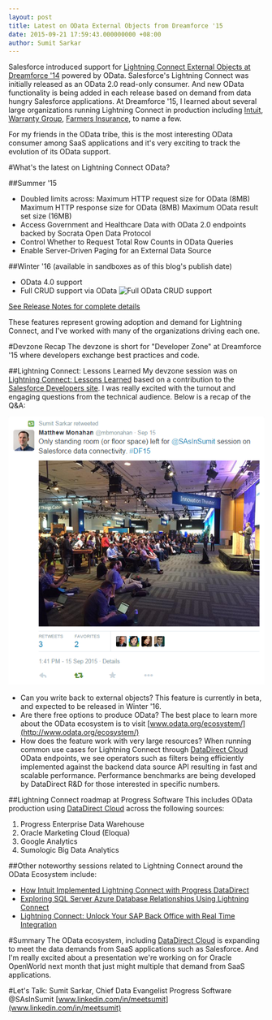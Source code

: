```yaml
---
layout: post
title: Latest on OData External Objects from Dreamforce '15
date: 2015-09-21 17:59:43.000000000 +08:00
author: Sumit Sarkar
---
```


Salesforce introduced support for [Lightning Connect External Objects at Dreamforce '14](http://www.odata.org/blog/salesforce-external-object-integration-using-lightning-connect-with-odata/) powered by OData.  Salesforce's Lightning Connect was initially released as an OData 2.0 read-only consumer.  And new OData functionality is being added in each release based on demand from data hungry Salesforce applications. At Dreamforce '15, I learned about several large organizations running Lightning Connect in production including [Intuit](http://diginomica.com/2015/07/09/how-intuit-integrated-their-user-experience-with-progress/), [Warranty Group](https://success.salesforce.com/ev_sessions#/session/a2q30000001B6ilAAC), [Farmers Insurance](https://success.salesforce.com/ev_sessions#/session/a2q30000001B6ilAAC), to name a few.

For my friends in the OData tribe, this is the most interesting OData consumer among SaaS applications and it's very exciting to track the evolution of its OData support.

#What's the latest on Lightning Connect OData?

##Summer '15
* Doubled limits across:
Maximum HTTP request size for OData (8MB)
Maximum HTTP response size for OData (8MB)
Maximum OData result set size (16MB)
* Access Government and Healthcare Data with OData 2.0 endpoints backed by Socrata Open Data Protocol
* Control Whether to Request Total Row Counts in OData Queries
* Enable Server-Driven Paging for an External Data Source

##Winter '16 (available in sandboxes as of this blog's publish date)
* OData 4.0 support
* Full CRUD support via OData
![Full OData CRUD support](http://docs.releasenotes.salesforce.com/en-us/winter16/release-notes/release_notes/images/external_data_source_writeable_198.png)

[See Release Notes for complete details](http://docs.releasenotes.salesforce.com/en-us/winter16/release-notes/salesforce_release_notes.htm)

These features represent growing adoption and demand for Lightning Connect, and I've worked with many of the organizations driving each one.

#Devzone Recap
The devzone is short for "Developer Zone" at Dreamforce '15 where developers exchange best practices and code.  

##Lightning Connect: Lessons Learned
My devzone session was on [Lightning Connect: Lessons Learned](https://success.salesforce.com/ev_sessions#/session/a2q300000019BHQAA2) based on a contribution to the [Salesforce Developers site](https://developer.salesforce.com/page/Building_a_Data_Integration_Proof_of_Concept_Using_Lightning_Components).  I was really excited with the turnout and engaging questions from the technical audience. Below is a recap of the Q&A:

![Lightning Connect Lessons Learned](/assets/lightningconnectdf15.png)

* Can you write back to external objects?
This feature is currently in beta, and expected to be released in Winter '16.
* Are there free options to produce OData?
The best place to learn more about the OData ecosystem is to visit [www.odata.org/ecosystem/](http://www.odata.org/ecosystem/)
* How does the feature work with very large resources?
When running common use cases for Lightning Connect through [DataDirect Cloud](https://www.progress.com/cloud-data-integration) OData endpoints, we see operators such as filters being efficiently implemented against the backend data source API resulting in fast and scalable performance.  Performance benchmarks are being developed by DataDirect R&D for those interested in specific numbers.

##Lightning Connect roadmap at Progress Software 
This includes OData production using [DataDirect Cloud](https://www.progress.com/cloud-data-integration) across the following sources: 
1. Progress Enterprise Data Warehouse
2. Oracle Marketing Cloud (Eloqua)
3. Google Analytics
4. Sumologic Big Data Analytics

##Other noteworthy sessions related to Lightning Connect around the OData Ecosystem include:

* [How Intuit Implemented Lightning Connect with Progress DataDirect](https://success.salesforce.com/ev_sessions#/session/a2q30000001DZx4AAG)
* [Exploring SQL Server Azure Database Relationships Using Lightning Connect](https://success.salesforce.com/ev_sessions#/session/a2q300000019BFuAAM)
* [Lightning Connect: Unlock Your SAP Back Office with Real Time Integration](https://success.salesforce.com/ev_sessions#/session/a2q30000001BpsdAAC)

#Summary
The OData ecosystem, including [DataDirect Cloud](https://www.progress.com/cloud-data-integration) is expanding to meet the data demands from SaaS applications such as Salesforce.  And I'm really excited about a presentation we're working on for Oracle OpenWorld next month that just might multiple that demand from SaaS applications.  

#Let's Talk:
Sumit Sarkar, Chief Data Evangelist
Progress Software
@SAsInSumit
[www.linkedin.com/in/meetsumit](www.linkedin.com/in/meetsumit)